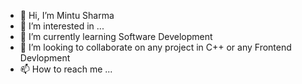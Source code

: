 - 👋 Hi, I’m Mintu Sharma
- 👀 I’m interested in ...
- 🌱 I’m currently learning Software Development
- 💞️ I’m looking to collaborate on any project in C++ or any Frontend Devlopment
- 📫 How to reach me ...

<!---
mks42814/mks42814 is a ✨ special ✨ repository because its `README.md` (this file) appears on your GitHub profile.
You can click the Preview link to take a look at your changes.
--->

